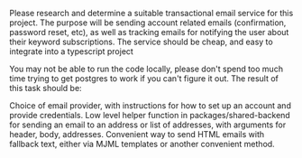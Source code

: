 Please research and determine a suitable transactional email service for this project. The purpose will be sending account related emails (confirmation, password reset, etc), as well as tracking emails for notifying the user about their keyword subscriptions. The service should be cheap, and easy to integrate into a typescript project

You may not be able to run the code locally, please don't spend too much time trying to get postgres to work if you can't figure it out. The result of this task should be:

Choice of email provider, with instructions for how to set up an account and provide credentials.
Low level helper function in packages/shared-backend for sending an email to an address or list of addresses, with arguments for header, body, addresses.
Convenient way to send HTML emails with fallback text, either via MJML templates or another convenient method.
